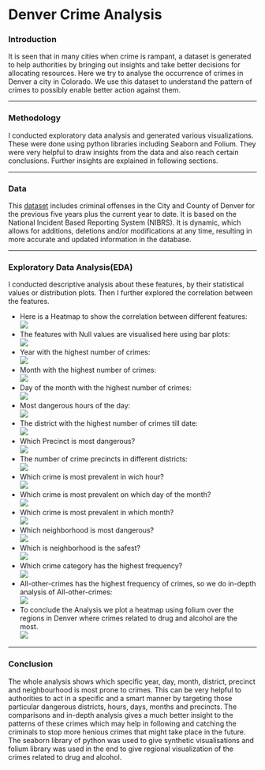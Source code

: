 # Denver Crime Analysis

### Introduction
<p>
It is seen that in many cities when crime is rampant, a dataset is generated to help authorities by bringing out insights and take better decisions for allocating resources. Here we try to analyse the occurrence of crimes in Denver a city in Colorado. We use this dataset to understand the pattern of crimes to possibly enable better action against them.
</p>

---
### Methodology
<p>
I conducted exploratory data analysis and generated various visualizations. These were done using python libraries including Seaborn and Folium. They were very helpful to draw insights from the data and also reach certain conclusions. Further insights are explained in following sections.
</p>

---
### Data
<p>
This <a href="https://www.kaggle.com/paultimothymooney/denver-crime-data">dataset</a> includes criminal offenses in the City and County of Denver for the previous five years plus the current year to date. It is based on the National Incident Based Reporting System (NIBRS). It is dynamic, which allows for additions, deletions and/or modifications at any time, resulting in more accurate and updated information in the database. 
</p>

---
### Exploratory Data Analysis(EDA)
<p>
I conducted descriptive analysis about these features, by their statistical values or distribution plots. Then I further explored the correlation between the features.
</p>

<ul>
  <li>
    Here is a Heatmap to show the correlation between different features:<br>
    <img src="https://github.com/yashasvimisra2798/Denver/blob/master/Plots/Capture.PNG">
  </li>


  <li>
    The features with Null values are visualised here using bar plots:<br>
    <img src="https://github.com/yashasvimisra2798/Denver/blob/master/Plots/geo.PNG">
  </li>


  <li>
    Year with the highest number of crimes:<br>
    <img src="https://github.com/yashasvimisra2798/Denver/blob/master/Plots/j.PNG">
  </li>


  <li>
    Month with the highest number of crimes:<br>
    <img src="https://github.com/yashasvimisra2798/Denver/blob/master/Plots/jj.PNG">
  </li>
  
  
  <li>
    Day of the month with the highest number of crimes:<br>
    <img src="https://github.com/yashasvimisra2798/Denver/blob/master/Plots/p.PNG">
  </li>
  
  
  <li>
    Most dangerous hours of the day:<br>
    <img src="https://github.com/yashasvimisra2798/Denver/blob/master/Plots/k.PNG">
  </li>
  
  
  <li>
    The district with the highest number of crimes till date:<br>
    <img src="https://github.com/yashasvimisra2798/Denver/blob/master/Plots/l.PNG">
  </li>
  
  
  <li>
    Which Precinct is most dangerous?<br>
    <img src="https://github.com/yashasvimisra2798/Denver/blob/master/Plots/precinct.PNG">
  </li>
  
 
  <li>
    The number of crime precincts in different districts:<br>
    <img src="https://github.com/yashasvimisra2798/Denver/blob/master/Plots/line.PNG">
  </li>
  
  
  <li>
    Which crime is most prevalent in wich hour?<br>
    <img src="https://github.com/yashasvimisra2798/Denver/blob/master/Plots/diff.PNG">
  </li>


  <li>
    Which crime is most prevalent on which day of the month?<br>
    <img src="https://github.com/yashasvimisra2798/Denver/blob/master/Plots/pl.PNG">
  </li>
  
  
  <li>  
    Which crime is most prevalent in which month?<br> 
    <img src="https://github.com/yashasvimisra2798/Denver/blob/master/Plots/kl.PNG">
  </li>


  <li>
    Which neighborhood is most dangerous?<br>
    <img src="https://github.com/yashasvimisra2798/Denver/blob/master/Plots/po.PNG">
  </li>


  <li>
    Which is neighborhood is the safest?<br>
    <img src="https://github.com/yashasvimisra2798/Denver/blob/master/Plots/plo.PNG">
  </li>
  
  
  <li>
    Which crime category has the highest frequency?<br>
    <img src="https://github.com/yashasvimisra2798/Denver/blob/master/Plots/lkj.PNG">
  </li>

  
  <li>
    All-other-crimes has the highest frequency of crimes, so we do in-depth analysis of All-other-crimes:<br>
    <img src="https://github.com/yashasvimisra2798/Denver/blob/master/Plots/plkj.PNG">
  </li>


  <li>
    To conclude the Analysis we plot a heatmap using folium over the regions in Denver where crimes related to drug and alcohol are the most.<br>
    <img src="https://github.com/yashasvimisra2798/Denver/blob/master/Plots/fol.PNG">
  </li>
 </ul>
 
---  
### Conclusion
<p>
The whole analysis shows which specific year, day, month, district, precinct and neighbourhood is most prone to crimes. This can be very helpful to authorities to act in a specific and a smart manner by targeting those particular dangerous districts, hours, days, months and precincts. The comparisons and in-depth analysis gives a much better insight to the patterns of these crimes which may help in following and catching the criminals to stop more henious crimes that might take place in the future. 
The seaborn library of python was used to give synthetic visualisations and folium library was used in the end to give regional visualization of the crimes related to drug and
alcohol.
</p>



